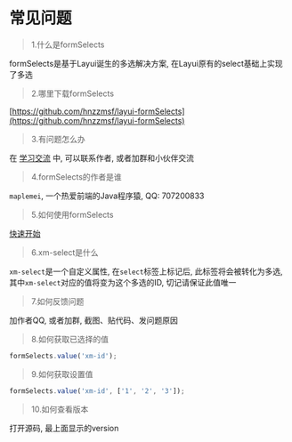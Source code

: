 # 常见问题

> 1.什么是formSelects

formSelects是基于Layui诞生的多选解决方案, 在Layui原有的select基础上实现了多选


> 2.哪里下载formSelects

[https://github.com/hnzzmsf/layui-formSelects](https://github.com/hnzzmsf/layui-formSelects)


> 3.有问题怎么办

在 [学习交流](/module/study) 中, 可以联系作者, 或者加群和小伙伴交流


> 4.formSelects的作者是谁

`maplemei`, 一个热爱前端的Java程序猿, QQ: 707200833


> 5.如何使用formSelects

[快速开始](/README?id=%e5%bf%ab%e9%80%9f%e4%b8%8a%e6%89%8b)


> 6.xm-select是什么

`xm-select`是一个自定义属性, 在`select`标签上标记后, 此标签将会被转化为多选, 其中`xm-select`对应的值将变为这个多选的ID, 切记请保证此值唯一


> 7.如何反馈问题

加作者QQ, 或者加群, 截图、贴代码、发问题原因


> 8.如何获取已选择的值

```js
formSelects.value('xm-id');
```


> 9.如何获取设置值

```js
formSelects.value('xm-id', ['1', '2', '3']);
```


> 10.如何查看版本

打开源码, 最上面显示的version